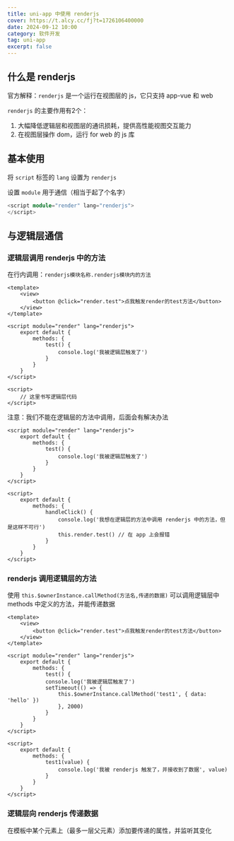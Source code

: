 ```yaml
---
title: uni-app 中使用 renderjs
cover: https://t.alcy.cc/fj?t=1726106400000
date: 2024-09-12 10:00
category: 软件开发
tag: uni-app
excerpt: false
---
```

## 什么是 renderjs

官方解释：`renderjs` 是一个运行在视图层的 js，它只支持 app-vue 和 web

`renderjs` 的主要作用有2个：

1. 大幅降低逻辑层和视图层的通讯损耗，提供高性能视图交互能力
2. 在视图层操作 dom，运行 for web 的 js 库

## 基本使用

将 `script` 标签的 `lang` 设置为 `renderjs`

设置 `module` 用于通信（相当于起了个名字）

```v
<script module="render" lang="renderjs">
</script>
```

## 与逻辑层通信

### 逻辑层调用 renderjs 中的方法

在行内调用：`renderjs模块名称.renderjs模块内的方法`

```vue
<template>
    <view>
        <button @click="render.test">点我触发render的test方法</button>
    </view>
</template>

<script module="render" lang="renderjs">
    export default {
        methods: {
            test() {
                console.log('我被逻辑层触发了')
            }
        }
    }
</script>

<script>
	// 这里书写逻辑层代码
</script>
```

注意：我们不能在逻辑层的方法中调用，后面会有解决办法

```vue
<script module="render" lang="renderjs">
    export default {
        methods: {
            test() {
                console.log('我被逻辑层触发了')
            }
	    }
    }
</script>

<script>
    export default {
        methods: {
            handleClick() {
                console.log('我想在逻辑层的方法中调用 renderjs 中的方法，但是这样不可行')
                this.render.test() // 在 app 上会报错
            }
        }
    }
</script>
```

### renderjs 调用逻辑层的方法

使用 `this.$ownerInstance.callMethod(方法名,传递的数据)` 可以调用逻辑层中 methods 中定义的方法，并能传递数据

```vue
<template>
    <view>
        <button @click="render.test">点我触发render的test方法</button>
    </view>
</template>

<script module="render" lang="renderjs">
    export default {
        methods: {
            test() {
            console.log('我被逻辑层触发了')
            setTimeout(() => {
                this.$ownerInstance.callMethod('test1', { data: 'hello' })
                }, 2000)
            }
        }
    }
</script>

<script>
    export default {
        methods: {
            test1(value) {
                console.log('我被 renderjs 触发了，并接收到了数据', value)
            }
        }
    }
</script>
```

### 逻辑层向 renderjs 传递数据

在模板中某个元素上（最多一层父元素）添加要传递的属性，并监听其变化

```vue

```
